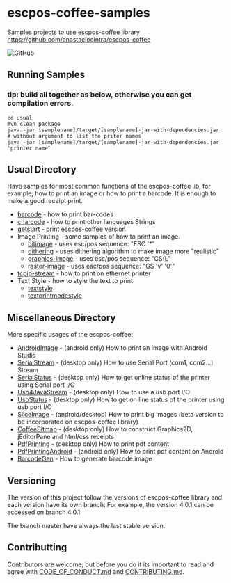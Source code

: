 # escpos-coffee-samples

Samples projects to use escpos-coffee library
https://github.com/anastaciocintra/escpos-coffee

![GitHub](https://img.shields.io/github/license/anastaciocintra/escpos-coffee-samples)



## Running Samples 
### tip: build all together as below, otherwise you can get compilation errors. 

```shell script
cd usual
mvn clean package
java -jar [samplename]/target/[samplename]-jar-with-dependencies.jar 
# without argument to list the priter names
java -jar [samplename]/target/[samplename]-jar-with-dependencies.jar "printer name"
```

## Usual Directory
Have samples for most common functions of the escpos-coffee lib, for example, 
how to print an image or how to print a barcode. It is enough to make a good receipt print.
* [barcode](https://github.com/anastaciocintra/escpos-coffee-samples/tree/master/usual/barcode) - how to print bar-codes
* [charcode](https://github.com/anastaciocintra/escpos-coffee-samples/tree/master/usual/charcode) - how to print  other languages Strings
* [getstart](https://github.com/anastaciocintra/escpos-coffee-samples/tree/master/usual/getstart) - print escpos-coffee version 
* Image Printing - some samples of how to print an image.
    * [bitimage](https://github.com/anastaciocintra/escpos-coffee-samples/tree/master/usual/bitimage) - uses esc/pos sequence: "ESC '*'
    * [dithering](https://github.com/anastaciocintra/escpos-coffee-samples/tree/master/usual/dithering) - uses dithering algorithm to make image more "realistic"
    * [graphics-image](https://github.com/anastaciocintra/escpos-coffee-samples/tree/master/usual/graphics-image) - uses esc/pos sequence: "GS(L"
    * [raster-image](https://github.com/anastaciocintra/escpos-coffee-samples/tree/master/usual/raster-image) - uses esc/pos sequence: "GS 'v' '0'"
* [tcpip-stream](https://github.com/anastaciocintra/escpos-coffee-samples/tree/master/usual/tcpip-stream) - how to print on ethernet printer
* Text Style - how to style the text to print
    * [textstyle](https://github.com/anastaciocintra/escpos-coffee-samples/tree/master/usual/textstyle)
    * [textprintmodestyle](https://github.com/anastaciocintra/escpos-coffee-samples/tree/master/usual/textprintmodestyle)

## Miscellaneous Directory
More specific usages of the escpos-coffee:
* [AndroidImage](https://github.com/anastaciocintra/escpos-coffee-samples/tree/master/miscellaneous/AndroidImage) - (android only) How to print an image with Android Studio
* [SerialStream](https://github.com/anastaciocintra/escpos-coffee-samples/tree/master/miscellaneous/SerialStream) - (desktop only) How to use Serial Port   (com1, com2...) Stream
* [SerialStatus](https://github.com/anastaciocintra/escpos-coffee-samples/tree/master/miscellaneous/SerialStatus) - (desktop only) How to get online status of the printer using Serial port I/O
* [Usb4JavaStream](https://github.com/anastaciocintra/escpos-coffee-samples/tree/master/miscellaneous/Usb4JavaStream) - (desktop only) How to use a usb port I/O 
* [UsbStatus](https://github.com/anastaciocintra/escpos-coffee-samples/tree/master/miscellaneous/UsbStatus) - (desktop only) How to get on line status of the printer using usb port I/O 
* [SliceImage](https://github.com/anastaciocintra/escpos-coffee-samples/tree/master/miscellaneous/sliceimage)  - (android/desktop) How to print big images (beta version to be incorporated on escpos-coffee library)
* [CoffeeBitmap](https://github.com/anastaciocintra/escpos-coffee-samples/tree/master/miscellaneous/CoffeeBitmap) -   (desktop only) How to construct Graphics2D, jEditorPane and html/css receipts
* [PdfPrinting](https://github.com/anastaciocintra/escpos-coffee-samples/tree/master/miscellaneous/PdfPrinting) -  (desktop only) How to print pdf content
* [PdfPrintingAndroid](https://github.com/anastaciocintra/escpos-coffee-samples/tree/master/miscellaneous/pdfprintingandroid)  - (android only) How to print pdf content on Android
* [BarcodeGen](https://github.com/anastaciocintra/escpos-coffee-samples/tree/master/miscellaneous/BarcodeGen) - How to generate barcode image




## Versioning

The version of this project follow the versions of escpos-coffee library and each version have its own branch:
For example, the version 4.0.1 can be accessed on branch 4.0.1

The branch master have always the last stable version.


## Contributting 
Contributors are welcome, 
but before you do it its important to read and agree with [CODE_OF_CONDUCT.md](https://github.com/anastaciocintra/escpos-coffee-samples/blob/master/CODE_OF_CONDUCT.md) and [CONTRIBUTING.md](https://github.com/anastaciocintra/escpos-coffee-samples/blob/master/CONTRIBUTING.md).

